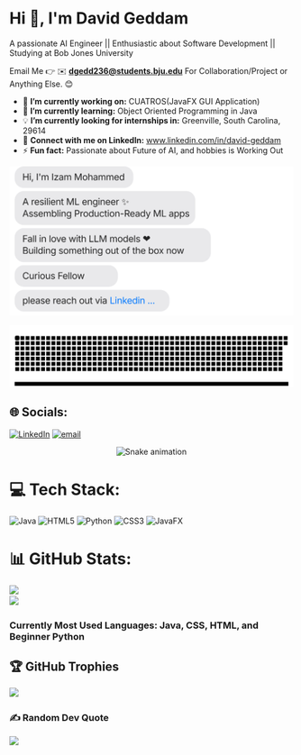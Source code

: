 # Hi 👋, I'm David Geddam
A passionate AI Engineer || Enthusiastic about Software Development || Studying at Bob Jones University

Email Me 👉 ✉️ **dgedd236@students.bju.edu** For Collaboration/Project or Anything Else. 😊

- 🔭 **I’m currently working on:** CUATROS(JavaFX GUI Application)
- 🌱 **I’m currently learning:** Object Oriented Programming in Java
- 💡 **I’m currently looking for internships in:** Greenville, South Carolina, 29614
- 💬 **Connect with me on Linkedln:** www.linkedin.com/in/david-geddam
- ⚡ **Fun fact:** Passionate about Future of AI, and hobbies is Working Out

[![](https://github.com/izam-mohammed/izam-mohammed/blob/feature/chat.svg)](https://www.linkedin.com/in/izammohammed/) 



[![](https://github.com/izam-mohammed/izam-mohammed/blob/feature/github-contribution-grid-snake.svg)](https://www.linkedin.com/in/izammohammed/)



## 🌐 Socials:
[![LinkedIn](https://img.shields.io/badge/LinkedIn-%230077B5.svg?logo=linkedin&logoColor=white)](https://linkedin.com/in/https://www.linkedin.com/in/david-geddam/) [![email](https://img.shields.io/badge/Email-D14836?logo=gmail&logoColor=white)](mailto:dgedd236@students.bju.edu) 

<!-- Snake Game Repo View -->

<div align="center">
  <img src="https://profile-readme-generator.com/assets/snake.svg" alt="Snake animation" />
</div>

# 💻 Tech Stack:
![Java](https://img.shields.io/badge/java-%23ED8B00.svg?style=for-the-badge&logo=openjdk&logoColor=white) ![HTML5](https://img.shields.io/badge/html5-%23E34F26.svg?style=for-the-badge&logo=html5&logoColor=white) ![Python](https://img.shields.io/badge/python-3670A0?style=for-the-badge&logo=python&logoColor=ffdd54) ![CSS3](https://img.shields.io/badge/css3-%231572B6.svg?style=for-the-badge&logo=css3&logoColor=white) ![JavaFX](https://img.shields.io/badge/javafx-%23FF0000.svg?style=for-the-badge&logo=javafx&logoColor=white)
# 📊 GitHub Stats:
![](https://github-readme-stats.vercel.app/api?username=dave21-py&theme=react&hide_border=false&include_all_commits=true&count_private=false)<br/>
![](https://nirzak-streak-stats.vercel.app/?user=dave21-py&theme=react&hide_border=false)<br/>
### Currently Most Used Languages: Java, CSS, HTML, and Beginner Python <br/>

## 🏆 GitHub Trophies
![](https://github-profile-trophy.vercel.app/?username=dave21-py&theme=radical&no-frame=false&no-bg=true&margin-w=4)

### ✍️ Random Dev Quote
![](https://quotes-github-readme.vercel.app/api?type=horizontal&theme=radical)

